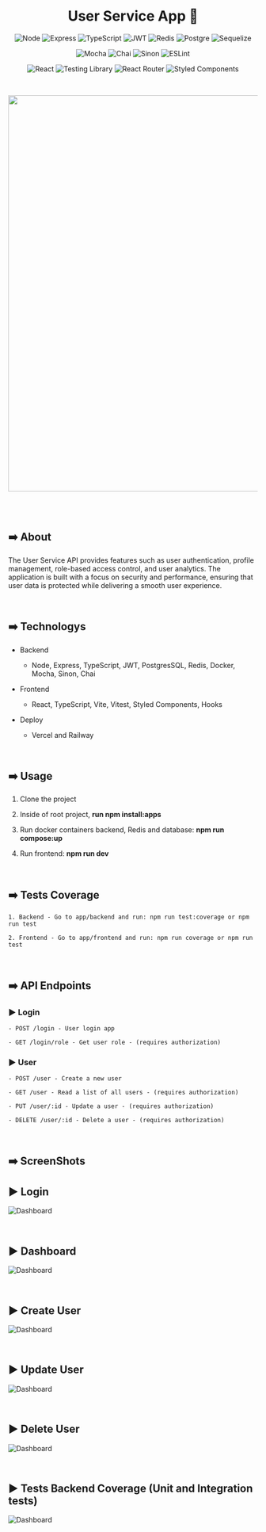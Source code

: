 <h1 align="center">User Service App 👥</h1>

<p align="center">
  <img src="https://img.shields.io/badge/Node.js-43853D?style=for-the-badge&logo=node.js&logoColor=white" alt="Node">
  <img src="https://img.shields.io/badge/Express.js-404D59?style=for-the-badge" alt="Express">
  <img src="https://img.shields.io/badge/TypeScript-007ACC?style=for-the-badge&logo=typescript&logoColor=white" alt="TypeScript">
  <img src="https://img.shields.io/badge/json%20web%20tokens-323330?style=for-the-badge&logo=json-web-tokens&logoColor=pink" alt="JWT">
  <img alt="Redis" src="https://img.shields.io/badge/redis-%23DD0031.svg?&style=for-the-badge&logo=redis&logoColor=white">
  <img src="https://img.shields.io/badge/PostgreSQL-316192?style=for-the-badge&logo=postgresql&logoColor=white" alt="Postgre">
  <img src="https://img.shields.io/badge/sequelize-323330?style=for-the-badge&logo=sequelize&logoColor=blue" alt="Sequelize">
</p>

<p align="center">
  <img src="https://img.shields.io/badge/mocha.js-323330?style=for-the-badge&logo=mocha&logoColor=Brown" alt="Mocha">
  <img src="https://img.shields.io/badge/chai.js-323330?style=for-the-badge&logo=chai&logoColor=red" alt="Chai">
  <img src="https://img.shields.io/badge/sinon.js-323330?style=for-the-badge&logo=sinon" alt="Sinon">
  <img src="https://img.shields.io/badge/eslint-3A33D1?style=for-the-badge&logo=eslint&logoColor=white" alt="ESLint">
</p>

<p align="center">
  <img src="https://img.shields.io/badge/React-20232A?style=for-the-badge&logo=react&logoColor=61DAF" alt="React">
  <img src="https://img.shields.io/badge/testing%20library-323330?style=for-the-badge&logo=testing-library&logoColor=red" alt="Testing Library">
  <img src="https://img.shields.io/badge/React_Router-CA4245?style=for-the-badge&logo=react-router&logoColor=white" alt="React Router">
  <img src="https://img.shields.io/badge/styled--components-DB7093?style=for-the-badge&logo=styled-components&logoColor=white" alt="Styled Components">
</p>

<br />

<p align="center">
  <img width="800" src="screenshots/dashboard.png">
</p>

<br /><br />

## ➡️ About

<p>
  The User Service API provides features such as user authentication, profile management, role-based access control, and user analytics. The application is built with a focus on security and performance, ensuring that user data is protected while delivering a smooth user experience.
</p>

<br />

## ➡️ Technologys

- Backend
  - Node, Express, TypeScript, JWT, PostgresSQL, Redis, Docker, Mocha, Sinon, Chai

- Frontend
  - React, TypeScript, Vite, Vitest, Styled Components, Hooks

- Deploy
  - Vercel and Railway

<br />

## ➡️ Usage

1. Clone the project

2. Inside of root project, <strong>run npm install:apps</strong>

3. Run docker containers backend, Redis and database: <strong>npm run compose:up</strong>

4. Run frontend: <strong>npm run dev</strong>

<br />

## ➡️ Tests Coverage
```
1. Backend - Go to app/backend and run: npm run test:coverage or npm run test

2. Frontend - Go to app/frontend and run: npm run coverage or npm run test
```

<br />

## ➡️ API Endpoints

### ▶️ Login
```
- POST /login - User login app

- GET /login/role - Get user role - (requires authorization)
```

### ▶️ User
```
- POST /user - Create a new user

- GET /user - Read a list of all users - (requires authorization)

- PUT /user/:id - Update a user - (requires authorization)

- DELETE /user/:id - Delete a user - (requires authorization)
```

<br />

## ➡️ ScreenShots

## ▶️ Login 

![Dashboard](screenshots/login.png)

<br />

## ▶️ Dashboard
![Dashboard](screenshots/dashboard.png)

<br />

## ▶️ Create User
![Dashboard](screenshots/registerUser.png)

<br />

## ▶️ Update User
![Dashboard](screenshots/updateUser.png)

<br />

## ▶️ Delete User
![Dashboard](screenshots/deleteUser.png)

<br />

## ▶️ Tests Backend Coverage (Unit and Integration tests)
![Dashboard](screenshots/testsBackend.png)
